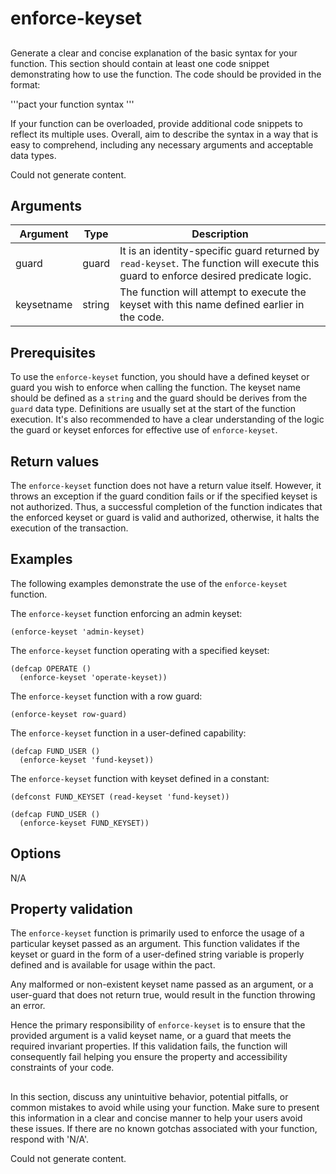 # enforce-keyset

## 
Generate a clear and concise explanation of the basic syntax for your function. This section should contain at least one code snippet demonstrating how to use the function. The code should be provided in the format: 

'''pact
your function syntax
'''

If your function can be overloaded, provide additional code snippets to reflect its multiple uses. Overall, aim to describe the syntax in a way that is easy to comprehend, including any necessary arguments and acceptable data types.


Could not generate content.
## Arguments

| Argument | Type | Description |
| --- | --- | --- |
| guard | guard | It is an identity-specific guard returned by `read-keyset`. The function will execute this guard to enforce desired predicate logic.|
| keysetname | string | The function will attempt to execute the keyset with this name defined earlier in the code.|

## Prerequisites

To use the `enforce-keyset` function, you should have a defined keyset or guard you wish to enforce when calling the function. The keyset name should be defined as a `string` and the guard should be derives from the `guard` data type. Definitions are usually set at the start of the function execution. It's also recommended to have a clear understanding of the logic the guard or keyset enforces for effective use of `enforce-keyset`.

## Return values

The `enforce-keyset` function does not have a return value itself. However, it throws an exception if the guard condition fails or if the specified keyset is not authorized. Thus, a successful completion of the function indicates that the enforced keyset or guard is valid and authorized, otherwise, it halts the execution of the transaction.

## Examples

The following examples demonstrate the use of the `enforce-keyset` function.

The `enforce-keyset` function enforcing an admin keyset:

```pact
(enforce-keyset 'admin-keyset)
```

The `enforce-keyset` function operating with a specified keyset:

```pact
(defcap OPERATE ()
  (enforce-keyset 'operate-keyset))
```

The `enforce-keyset` function with a row guard:

```pact
(enforce-keyset row-guard)
```

The `enforce-keyset` function in a user-defined capability:

```pact
(defcap FUND_USER ()
  (enforce-keyset 'fund-keyset))
```

The `enforce-keyset` function with keyset defined in a constant:

```pact
(defconst FUND_KEYSET (read-keyset 'fund-keyset))

(defcap FUND_USER ()
  (enforce-keyset FUND_KEYSET))
```

## Options

N/A

## Property validation

The `enforce-keyset` function is primarily used to enforce the usage of a particular keyset passed as an argument. This function validates if the keyset or guard in the form of a user-defined string variable is properly defined and is available for usage within the pact.

Any malformed or non-existent keyset name passed as an argument, or a user-guard that does not return true, would result in the function throwing an error. 

Hence the primary responsibility of `enforce-keyset` is to ensure that the provided argument is a valid keyset name, or a guard that meets the required invariant properties. If this validation fails, the function will consequently fail helping you ensure the property and accessibility constraints of your code.

## 
In this section, discuss any unintuitive behavior, potential pitfalls, or common mistakes to avoid while using your function. Make sure to present this information in a clear and concise manner to help your users avoid these issues. If there are no known gotchas associated with your function, respond with 'N/A'.


Could not generate content.

